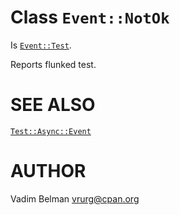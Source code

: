 Class `Event::NotOk`
====================

Is [`Event::Test`](https://github.com/vrurg/raku-Test-Async/blob/v0.1.902/docs/md/Test/Async/Event/Test.md).

Reports flunked test.

SEE ALSO
========

[`Test::Async::Event`](https://github.com/vrurg/raku-Test-Async/blob/v0.1.902/docs/md/Test/Async/Event.md)

AUTHOR
======

Vadim Belman <vrurg@cpan.org>


